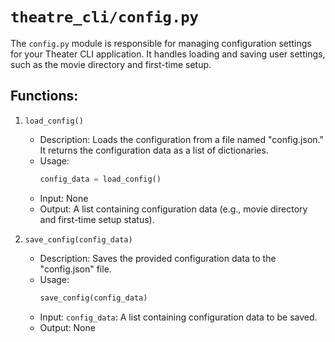 # `theatre_cli/config.py`

The `config.py` module is responsible for managing configuration settings for your Theater CLI application. It handles loading and saving user settings, such as the movie directory and first-time setup.

## Functions:
1. `load_config()`
    * Description: Loads the configuration from a file named "config.json." It returns the configuration data as a list of dictionaries.
    * Usage:
        ```python
        config_data = load_config()
        ```
    * Input: None
    * Output: A list containing configuration data (e.g., movie directory and first-time setup status).

2. `save_config(config_data)`

    * Description: Saves the provided configuration data to the "config.json" file.
    * Usage:
        ```python
        save_config(config_data)
        ```
    * Input:
    `config_data`: A list containing configuration data to be saved.
    * Output: None